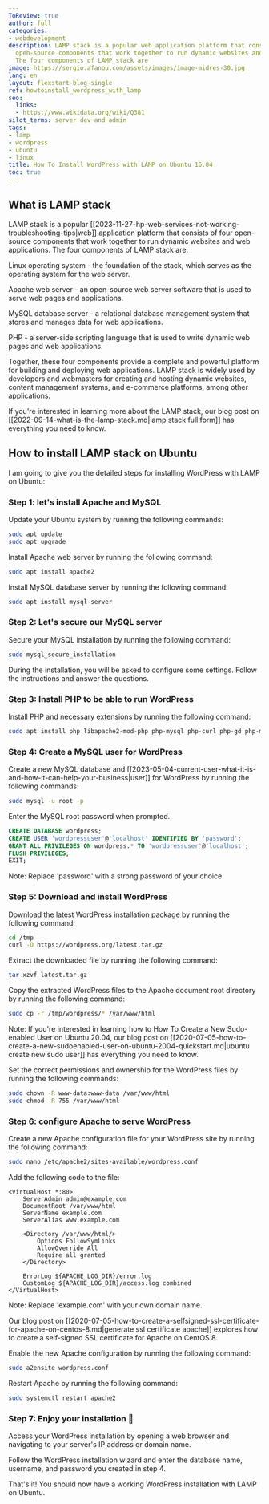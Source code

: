 ```yaml
---
ToReview: true
author: full
categories:
- webdevelopment
description: LAMP stack is a popular web application platform that consists of four
  open-source components that work together to run dynamic websites and web applications.
  The four components of LAMP stack are
image: https://sergio.afanou.com/assets/images/image-midres-30.jpg
lang: en
layout: flexstart-blog-single
ref: howtoinstall_wordpress_with_lamp
seo:
  links:
  - https://www.wikidata.org/wiki/Q381
silot_terms: server dev and admin
tags:
- lamp
- wordpress
- ubuntu
- linux
title: How To Install WordPress with LAMP on Ubuntu 16.04
toc: true
---
```


## What is LAMP stack

LAMP stack is a popular [[2023-11-27-hp-web-services-not-working-troubleshooting-tips|web]] application platform that consists of four open-source components that work together to run dynamic websites and web applications. The four components of LAMP stack are:

Linux operating system - the foundation of the stack, which serves as the operating system for the web server.

Apache web server - an open-source web server software that is used to serve web pages and applications.

MySQL database server - a relational database management system that stores and manages data for web applications.

PHP - a server-side scripting language that is used to write dynamic web pages and web applications.

Together, these four components provide a complete and powerful platform for building and deploying web applications. LAMP stack is widely used by developers and webmasters for creating and hosting dynamic websites, content management systems, and e-commerce platforms, among other applications.

If you're interested in learning more about the LAMP stack, our blog post on [[2022-09-14-what-is-the-lamp-stack.md|lamp stack full form]] has everything you need to know.


## How to install LAMP stack on Ubuntu

I am going to give you the detailed steps for installing WordPress with LAMP on Ubuntu:


### Step 1: let's install Apache and MySQL 

Update your Ubuntu system by running the following commands:

```bash
sudo apt update
sudo apt upgrade
```


Install Apache web server by running the following command:


```bash
sudo apt install apache2
```

Install MySQL database server by running the following command:

```bash
sudo apt install mysql-server
```

### Step 2: Let's secure our MySQL server 

Secure your MySQL installation by running the following command:

```bash
sudo mysql_secure_installation
```

During the installation, you will be asked to configure some settings. Follow the instructions and answer the questions.


### Step 3: Install PHP to be able to run WordPress 


Install PHP and necessary extensions by running the following command:


```bash
sudo apt install php libapache2-mod-php php-mysql php-curl php-gd php-mbstring php-xml php-xmlrpc
```


### Step 4: Create a MySQL user for WordPress 

Create a new MySQL database and [[2023-05-04-current-user-what-it-is-and-how-it-can-help-your-business|user]] for WordPress by running the following commands:

```bash
sudo mysql -u root -p
```

Enter the MySQL root password when prompted.

```sql
CREATE DATABASE wordpress;
CREATE USER 'wordpressuser'@'localhost' IDENTIFIED BY 'password';
GRANT ALL PRIVILEGES ON wordpress.* TO 'wordpressuser'@'localhost';
FLUSH PRIVILEGES;
EXIT;
```

Note: Replace 'password' with a strong password of your choice.


### Step 5: Download and install WordPress 


Download the latest WordPress installation package by running the following command:

```bash
cd /tmp
curl -O https://wordpress.org/latest.tar.gz
```


Extract the downloaded file by running the following command:

```bash
tar xzvf latest.tar.gz
```


Copy the extracted WordPress files to the Apache document root directory by running the following command:

```bash
sudo cp -r /tmp/wordpress/* /var/www/html
```


Note: If you're interested in learning how to How To Create a New Sudo-enabled User on Ubuntu 20.04, our blog post on [[2020-07-05-how-to-create-a-new-sudoenabled-user-on-ubuntu-2004-quickstart.md|ubuntu create new sudo user]] has everything you need to know.


Set the correct permissions and ownership for the WordPress files by running the following commands:

```bash
sudo chown -R www-data:www-data /var/www/html
sudo chmod -R 755 /var/www/html
```

### Step 6: configure Apache to serve WordPress 

Create a new Apache configuration file for your WordPress site by running the following command:

```bash
sudo nano /etc/apache2/sites-available/wordpress.conf
```


Add the following code to the file:

```
<VirtualHost *:80>
    ServerAdmin admin@example.com
    DocumentRoot /var/www/html
    ServerName example.com
    ServerAlias www.example.com

    <Directory /var/www/html/>
        Options FollowSymLinks
        AllowOverride All
        Require all granted
    </Directory>

    ErrorLog ${APACHE_LOG_DIR}/error.log
    CustomLog ${APACHE_LOG_DIR}/access.log combined
</VirtualHost>
```

Note: Replace 'example.com' with your own domain name.

Our blog post on [[2020-07-05-how-to-create-a-selfsigned-ssl-certificate-for-apache-on-centos-8.md|generate ssl certificate apache]] explores how to create a self-signed SSL certificate for Apache on CentOS 8.


Enable the new Apache configuration by running the following command:

```bash
sudo a2ensite wordpress.conf
```

Restart Apache by running the following command:

```bash
sudo systemctl restart apache2
```

### Step 7: Enjoy your installation 🎉

Access your WordPress installation by opening a web browser and navigating to your server's IP address or domain name.

Follow the WordPress installation wizard and enter the database name, username, and password you created in step 4.

That's it! You should now have a working WordPress installation with LAMP on Ubuntu.